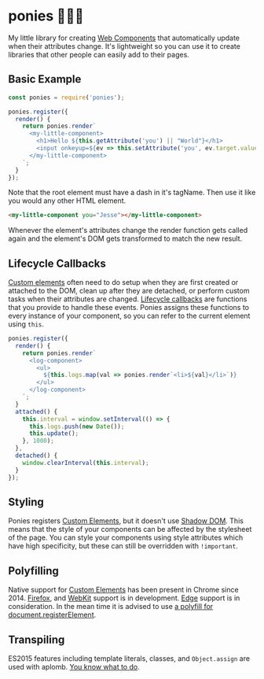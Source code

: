 # ponies 🐎🐎🐎

My little library for creating [Web Components](https://developer.mozilla.org/en-US/docs/Web/Web_Components) that automatically update when their attributes change. It's lightweight so you can use it to create libraries that other people can easily add to their pages.

## Basic Example

```js
const ponies = require('ponies');

ponies.register({
  render() {
    return ponies.render`
      <my-little-component>
        <h1>Hello ${this.getAttribute('you') || "World"}</h1>
        <input onkeyup=${ev => this.setAttribute('you', ev.target.value)}/>
      </my-little-component>
    `;
  }
});
```

Note that the root element must have a dash in it's tagName. Then use it like you would any other HTML element.

```html
<my-little-component you="Jesse"></my-little-component>
```

Whenever the element's attributes change the render function gets called again and the element's DOM gets transformed to match the new result.

## Lifecycle Callbacks

[Custom elements](https://developer.mozilla.org/en-US/docs/Web/Web_Components/Custom_Elements) often need to do setup when they are first created or attached to the DOM, clean up after they are detached, or perform custom tasks when their attributes are changed. [Lifecycle callbacks](https://developer.mozilla.org/en-US/docs/Web/Web_Components/Custom_Elements#Lifecycle_callbacks) are functions that you provide to handle these events. Ponies assigns these functions to every instance of your component, so you can refer to the current element using `this`.

```js
ponies.register({
  render() {
    return ponies.render`
      <log-component>
        <ul>
          ${this.logs.map(val => ponies.render`<li>${val}</li>`)}
        </ul>
      </log-component>
    `;
  }
  attached() {
    this.interval = window.setInterval(() => {
      this.logs.push(new Date());
      this.update();
    }, 1000);
  },
  detached() {
    window.clearInterval(this.interval);
  }
});
```

## Styling

Ponies registers [Custom Elements](https://developer.mozilla.org/en-US/docs/Web/Web_Components/Custom_Elements), but it doesn't use [Shadow DOM](https://developer.mozilla.org/en-US/docs/Web/Web_Components/Shadow_DOM). This means that the style of your components can be affected by the stylesheet of the page. You can style your components using style attributes which have high specificity, but these can still be overridden with `!important`.

## Polyfilling

Native support for [Custom Elements](https://developer.mozilla.org/en-US/docs/Web/Web_Components/Custom_Elements) has been present in Chrome since 2014. [Firefox](https://platform-status.mozilla.org/#custom-elements), and [WebKit](https://webkit.org/status/#feature-custom-elements) support is in development. [Edge](https://developer.microsoft.com/en-us/microsoft-edge/platform/status/customelements) support is in consideration. In the mean time it is advised to use [a polyfill for document.registerElement](https://www.npmjs.com/package/document-register-element). 

## Transpiling

ES2015 features including template literals, classes, and `Object.assign` are used with aplomb. [You know what to do](https://babeljs.io/).